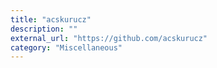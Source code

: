 ```yaml
---
title: "acskurucz"
description: ""
external_url: "https://github.com/acskurucz"
category: "Miscellaneous"
---
```

